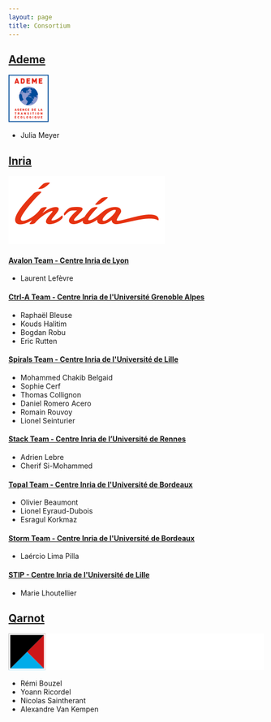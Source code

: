 ```yaml
---
layout: page
title: Consortium
---
```



<div class="pulse-card">
  <div class="pulse-consortium-partners">
    <div class="pulse-consortium-partner">
      <h2>
          <a href="https://www.ademe.fr/">
            Ademe
          </a>
      </h2>
    </div>
    <div class="pulse-consortium-partner">
      <a href="https://www.ademe.fr/">
        <img src="assets/images/ademe.png" alt="Ademe"/>
      </a>
    </div>
  </div>
  <div class="pulse-consortium-partners">
    <ul class="pulse-team-member">
      <li>Julia Meyer</li>
    </ul>
  </div>
</div>

<div class="pulse-card">
  <div class="pulse-consortium-partners">
    <div class="pulse-consortium-partner">
      <h2>
          <a href="https://www.inria.fr/fr">
            Inria
          </a>
      </h2>
    </div>
    <div class="pulse-consortium-partner">
      <a href="https://www.inria.fr/fr">
        <img src="assets/images/inria.png" alt="Inria"/>
      </a>
    </div>
  </div>

  <a href="https://avalon.ens-lyon.fr/">
    <h4 class="pulse-inria-team-title">Avalon Team - Centre Inria de Lyon</h4>
  </a>
  <div class="pulse-consortium-partners">
      <ul class="pulse-team-member">
        <li>Laurent Lefèvre</li>
      </ul>
  </div>

  <a href="https://team.inria.fr/ctrl-a/fr/">
    <h4 class="pulse-inria-team-title">Ctrl-A Team - Centre Inria de l'Université Grenoble Alpes</h4>
  </a>

  <div class="pulse-consortium-partners">
      <ul class="pulse-team-member">
        <li>Raphaël Bleuse</li>
        <li>Kouds Halitim</li>
        <li>Bogdan Robu</li>
        <li>Eric Rutten</li>
      </ul>
  </div>

  <a href="https://team.inria.fr/spirals/">
    <h4 class="pulse-inria-team-title">Spirals Team - Centre Inria de l'Université de Lille</h4>
  </a>
  <div class="pulse-consortium-partners">
      <ul class="pulse-team-member">
        <li>Mohammed Chakib Belgaid</li>
        <li>Sophie Cerf</li>
        <li>Thomas Collignon</li>
        <li>Daniel Romero Acero</li>
        <li>Romain Rouvoy</li>
        <li>Lionel Seinturier</li>
      </ul>
  </div>

  <a href="https://stack-research-group.gitlabpages.inria.fr/web/">
    <h4 class="pulse-inria-team-title">Stack Team - Centre Inria de l’Université de Rennes</h4>
  </a>
  <div class="pulse-consortium-partners">
      <ul class="pulse-team-member">
        <li>Adrien Lebre</li>
        <li>Cherif Si-Mohammed</li>
      </ul>
  </div>

  <a href="https://topal.gitlabpages.inria.fr/">
    <h4 class="pulse-inria-team-title">Topal Team - Centre Inria de l'Université de Bordeaux</h4>
  </a>
  <div class="pulse-consortium-partners">
      <ul class="pulse-team-member">
        <li>Olivier Beaumont</li>
        <li>Lionel Eyraud-Dubois</li>
        <li>Esragul Korkmaz</li>
      </ul>
  </div>

  <a href="https://team.inria.fr/storm/">
    <h4 class="pulse-inria-team-title">Storm Team - Centre Inria de l'Université de Bordeaux</h4>
  </a>
  <div class="pulse-consortium-partners">
      <ul class="pulse-team-member">
        <li>Laércio Lima Pilla</li>
      </ul>
  </div>

  <a href="https://www.inria.fr/fr/lille-inria-cultive-lesprit-start-up">
    <h4 class="pulse-inria-team-title">STIP - Centre Inria de l'Université de Lille</h4>
  </a>
  <div class="pulse-consortium-partners">
      <ul class="pulse-team-member">
        <li>Marie Lhoutellier</li>
      </ul>
  </div>
</div>

<div class="pulse-card">
  <div class="pulse-consortium-partners">
    <div class="pulse-consortium-partner">
      <h2>
          <a href="https://qarnot.com">
            Qarnot
          </a>
      </h2>
    </div>
    <div class="pulse-consortium-partner">
      <a href="https://qarnot.com">
        <img src="assets/images/qarnot.png" alt="Qarnot" class="logo-dark"/>
      </a>
    </div>
  </div>
  <div class="pulse-consortium-partners">
    <ul class="pulse-team-member">
      <li>Rémi Bouzel</li>
      <li>Yoann Ricordel</li>
      <li>Nicolas Saintherant</li>
      <li>Alexandre Van Kempen</li>
    </ul>
  </div>
</div>
